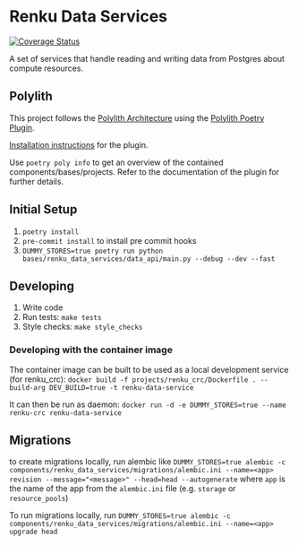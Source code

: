 # Renku Data Services

[![Coverage Status](https://coveralls.io/repos/github/SwissDataScienceCenter/renku-data-services/badge.svg?branch=main)](https://coveralls.io/github/SwissDataScienceCenter/renku-data-services?branch=main)

A set of services that handle reading and writing data from Postgres about
compute resources.

## Polylith
This project follows the [Polylith Architecture]() using the [Polylith Poetry
Plugin](https://davidvujic.github.io/python-polylith-docs/installation/).



[Installation
instructions](https://davidvujic.github.io/python-polylith-docs/installation/)
for the plugin.

Use `poetry poly info` to get an overview of the contained
components/bases/projects. Refer to the documentation of the plugin for further
details.

## Initial Setup

1. `poetry install`
2. `pre-commit install` to install pre commit hooks
3. `DUMMY_STORES=true poetry run python bases/renku_data_services/data_api/main.py --debug --dev --fast`

## Developing

1. Write code
2. Run tests: `make tests`
3. Style checks: `make style_checks`

### Developing with the container image

The container image can be built to be used as a local development service (for renku_crc):
`docker build -f projects/renku_crc/Dockerfile . --build-arg DEV_BUILD=true -t renku-data-service`

It can then be run as daemon: `docker run -d -e DUMMY_STORES=true --name renku-crc renku-data-service`

## Migrations
to create migrations locally, run alembic like
`DUMMY_STORES=true alembic -c components/renku_data_services/migrations/alembic.ini --name=<app> revision --message="<message>" --head=head --autogenerate`
where `app` is the name of the app from the `alembic.ini` file (e.g. `storage` or `resource_pools`)

To run migrations locally, run
`DUMMY_STORES=true alembic -c components/renku_data_services/migrations/alembic.ini --name=<app> upgrade head`
